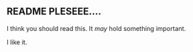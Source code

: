 ## README PLESEEE.... ##
I think you should read this.
It *may* hold something important.

I like it.
